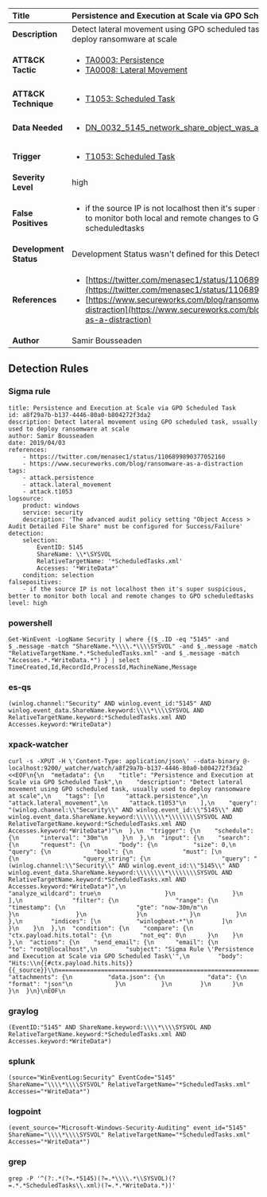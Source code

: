 | Title                    | Persistence and Execution at Scale via GPO Scheduled Task       |
|:-------------------------|:------------------|
| **Description**          | Detect lateral movement using GPO scheduled task, usually used to deploy ransomware at scale |
| **ATT&amp;CK Tactic**    |  <ul><li>[TA0003: Persistence](https://attack.mitre.org/tactics/TA0003)</li><li>[TA0008: Lateral Movement](https://attack.mitre.org/tactics/TA0008)</li></ul>  |
| **ATT&amp;CK Technique** | <ul><li>[T1053: Scheduled Task](https://attack.mitre.org/techniques/T1053)</li></ul>  |
| **Data Needed**          | <ul><li>[DN_0032_5145_network_share_object_was_accessed_detailed](../Data_Needed/DN_0032_5145_network_share_object_was_accessed_detailed.md)</li></ul>  |
| **Trigger**              | <ul><li>[T1053: Scheduled Task](../Triggers/T1053.md)</li></ul>  |
| **Severity Level**       | high |
| **False Positives**      | <ul><li>if the source IP is not localhost then it's super suspicious, better to monitor both local and remote changes to GPO scheduledtasks</li></ul>  |
| **Development Status**   |  Development Status wasn't defined for this Detection Rule yet  |
| **References**           | <ul><li>[https://twitter.com/menasec1/status/1106899890377052160](https://twitter.com/menasec1/status/1106899890377052160)</li><li>[https://www.secureworks.com/blog/ransomware-as-a-distraction](https://www.secureworks.com/blog/ransomware-as-a-distraction)</li></ul>  |
| **Author**               | Samir Bousseaden |


## Detection Rules

### Sigma rule

```
title: Persistence and Execution at Scale via GPO Scheduled Task
id: a8f29a7b-b137-4446-80a0-b804272f3da2
description: Detect lateral movement using GPO scheduled task, usually used to deploy ransomware at scale
author: Samir Bousseaden
date: 2019/04/03
references:
    - https://twitter.com/menasec1/status/1106899890377052160
    - https://www.secureworks.com/blog/ransomware-as-a-distraction
tags:
    - attack.persistence
    - attack.lateral_movement
    - attack.t1053
logsource:
    product: windows
    service: security
    description: 'The advanced audit policy setting "Object Access > Audit Detailed File Share" must be configured for Success/Failure'
detection:
    selection:
        EventID: 5145
        ShareName: \\*\SYSVOL
        RelativeTargetName: '*ScheduledTasks.xml'
        Accesses: '*WriteData*'
    condition: selection
falsepositives:
    - if the source IP is not localhost then it's super suspicious, better to monitor both local and remote changes to GPO scheduledtasks
level: high

```





### powershell
    
```
Get-WinEvent -LogName Security | where {($_.ID -eq "5145" -and $_.message -match "ShareName.*\\\\.*\\\\SYSVOL" -and $_.message -match "RelativeTargetName.*.*ScheduledTasks.xml" -and $_.message -match "Accesses.*.*WriteData.*") } | select TimeCreated,Id,RecordId,ProcessId,MachineName,Message
```


### es-qs
    
```
(winlog.channel:"Security" AND winlog.event_id:"5145" AND winlog.event_data.ShareName.keyword:\\\\*\\\\SYSVOL AND RelativeTargetName.keyword:*ScheduledTasks.xml AND Accesses.keyword:*WriteData*)
```


### xpack-watcher
    
```
curl -s -XPUT -H \'Content-Type: application/json\' --data-binary @- localhost:9200/_watcher/watch/a8f29a7b-b137-4446-80a0-b804272f3da2 <<EOF\n{\n  "metadata": {\n    "title": "Persistence and Execution at Scale via GPO Scheduled Task",\n    "description": "Detect lateral movement using GPO scheduled task, usually used to deploy ransomware at scale",\n    "tags": [\n      "attack.persistence",\n      "attack.lateral_movement",\n      "attack.t1053"\n    ],\n    "query": "(winlog.channel:\\"Security\\" AND winlog.event_id:\\"5145\\" AND winlog.event_data.ShareName.keyword:\\\\\\\\*\\\\\\\\SYSVOL AND RelativeTargetName.keyword:*ScheduledTasks.xml AND Accesses.keyword:*WriteData*)"\n  },\n  "trigger": {\n    "schedule": {\n      "interval": "30m"\n    }\n  },\n  "input": {\n    "search": {\n      "request": {\n        "body": {\n          "size": 0,\n          "query": {\n            "bool": {\n              "must": [\n                {\n                  "query_string": {\n                    "query": "(winlog.channel:\\"Security\\" AND winlog.event_id:\\"5145\\" AND winlog.event_data.ShareName.keyword:\\\\\\\\*\\\\\\\\SYSVOL AND RelativeTargetName.keyword:*ScheduledTasks.xml AND Accesses.keyword:*WriteData*)",\n                    "analyze_wildcard": true\n                  }\n                }\n              ],\n              "filter": {\n                "range": {\n                  "timestamp": {\n                    "gte": "now-30m/m"\n                  }\n                }\n              }\n            }\n          }\n        },\n        "indices": [\n          "winlogbeat-*"\n        ]\n      }\n    }\n  },\n  "condition": {\n    "compare": {\n      "ctx.payload.hits.total": {\n        "not_eq": 0\n      }\n    }\n  },\n  "actions": {\n    "send_email": {\n      "email": {\n        "to": "root@localhost",\n        "subject": "Sigma Rule \'Persistence and Execution at Scale via GPO Scheduled Task\'",\n        "body": "Hits:\\n{{#ctx.payload.hits.hits}}{{_source}}\\n================================================================================\\n{{/ctx.payload.hits.hits}}",\n        "attachments": {\n          "data.json": {\n            "data": {\n              "format": "json"\n            }\n          }\n        }\n      }\n    }\n  }\n}\nEOF\n
```


### graylog
    
```
(EventID:"5145" AND ShareName.keyword:\\\\*\\\\SYSVOL AND RelativeTargetName.keyword:*ScheduledTasks.xml AND Accesses.keyword:*WriteData*)
```


### splunk
    
```
(source="WinEventLog:Security" EventCode="5145" ShareName="\\\\*\\\\SYSVOL" RelativeTargetName="*ScheduledTasks.xml" Accesses="*WriteData*")
```


### logpoint
    
```
(event_source="Microsoft-Windows-Security-Auditing" event_id="5145" ShareName="\\\\*\\\\SYSVOL" RelativeTargetName="*ScheduledTasks.xml" Accesses="*WriteData*")
```


### grep
    
```
grep -P '^(?:.*(?=.*5145)(?=.*\\\\.*\\SYSVOL)(?=.*.*ScheduledTasks\\.xml)(?=.*.*WriteData.*))'
```



